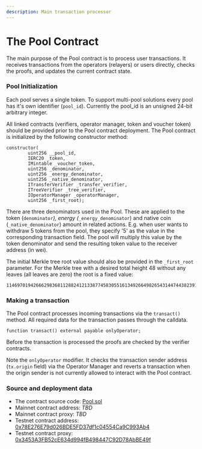 ```yaml
---
description: Main transaction processor
---
```


# The Pool Contract

The main purpose of the Pool contract is to process user transactions. It receives transactions from the operators (relayers) or users directly, checks the proofs, and updates the current contract state.

### Pool Initialization

Each pool serves a single token. To support multi-pool solutions every pool has it's own identifier (`pool_id`). Currently the pool\_id is an unsigned 24-bit arbitrary integer.

All linked contracts (verifiers, operator manager, token and voucher token) should be provided prior to the Pool contract deployment. The Pool contract is initialized by the following constructor method:

```solidity
constructor(
        uint256 __pool_id,
        IERC20 _token,
        IMintable _voucher_token,
        uint256 _denominator,
        uint256 _energy_denominator,
        uint256 _native_denominator, 
        ITransferVerifier _transfer_verifier,
        ITreeVerifier _tree_verifier,
        IOperatorManager _operatorManager,
        uint256 _first_root);
```

There are three denominators used in the Pool. These are applied to the token (`denominator`_), energy (_`_energy_denominator`) and native coin (`_native_denominator`) amount in related actions. E.g. when user wants to withdraw 5 tokens from the pool, they specify '5' as the value in the corresponding transaction field. The pool will multiply this value by the token denominator and send the resulting token value to the receiver address (in wei).

The initial Merkle tree root value should also be provided in the `_first_root` parameter. For the Merkle tree with a desired total height 48 without any leaves (all leaves are zero) the root is a fixed value:

```
11469701942666298368112882412133877458305516134926649826543144744382391691533
```

### Making a transaction

The Pool contract processes incoming transactions via the `transact()` method. All required data for the transaction passes through the calldata.

```solidity
function transact() external payable onlyOperator;
```

Before the transaction is processed the proofs are checked by the verifier contracts.

Note the `onlyOperator` modifier. It checks the transaction sender address (`tx.origin` field) via the Operator Manager and reverts a transaction when the origin sender is not currently allowed to interact with the Pool contract.

### Source and deployment data

* The contract source code: [Pool.sol](https://github.com/zkBob/pool-evm-single-l1/blob/main/contracts/Pool.sol)
* Mainnet contract address: _TBD_
* Mainnet contract proxy: _TBD_
* Testnet contract address: [0x78E276E79d026BDE5FD37df1c04554Ca9C993Ab4](https://kovan.etherscan.io/address/0x78E276E79d026BDE5FD37df1c04554Ca9C993Ab4)
* Testnet contract proxy: [0x3453A3FB52cE634d994fB498447C92D78AbBE49f](https://kovan.etherscan.io/address/0x3453A3FB52cE634d994fB498447C92D78AbBE49f)



